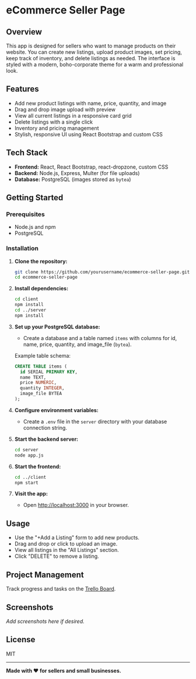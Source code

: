 # eCommerce Seller Page

## Overview
This app is designed for sellers who want to manage products on their website. You can create new listings, upload product images, set pricing, keep track of inventory, and delete listings as needed. The interface is styled with a modern, boho-corporate theme for a warm and professional look.

## Features
- Add new product listings with name, price, quantity, and image
- Drag and drop image upload with preview
- View all current listings in a responsive card grid
- Delete listings with a single click
- Inventory and pricing management
- Stylish, responsive UI using React Bootstrap and custom CSS

## Tech Stack
- **Frontend:** React, React Bootstrap, react-dropzone, custom CSS
- **Backend:** Node.js, Express, Multer (for file uploads)
- **Database:** PostgreSQL (images stored as `bytea`)

## Getting Started

### Prerequisites
- Node.js and npm
- PostgreSQL

### Installation

1. **Clone the repository:**
   ```bash
   git clone https://github.com/yourusername/ecommerce-seller-page.git
   cd ecommerce-seller-page
   ```

2. **Install dependencies:**
   ```bash
   cd client
   npm install
   cd ../server
   npm install
   ```

3. **Set up your PostgreSQL database:**
   - Create a database and a table named `items` with columns for id, name, price, quantity, and image_file (`bytea`).

   Example table schema:
   ```sql
   CREATE TABLE items (
     id SERIAL PRIMARY KEY,
     name TEXT,
     price NUMERIC,
     quantity INTEGER,
     image_file BYTEA
   );
   ```

4. **Configure environment variables:**
   - Create a `.env` file in the `server` directory with your database connection string.

5. **Start the backend server:**
   ```bash
   cd server
   node app.js
   ```

6. **Start the frontend:**
   ```bash
   cd ../client
   npm start
   ```

7. **Visit the app:**
   - Open [http://localhost:3000](http://localhost:3000) in your browser.

## Usage

- Use the "+Add a Listing" form to add new products.
- Drag and drop or click to upload an image.
- View all listings in the "All Listings" section.
- Click "DELETE" to remove a listing.

## Project Management

Track progress and tasks on the [Trello Board](https://trello.com/b/M2WDHkXa/ecommerce).


## Screenshots

_Add screenshots here if desired._

## License

MIT

---
**Made with ❤️ for sellers and small businesses.**